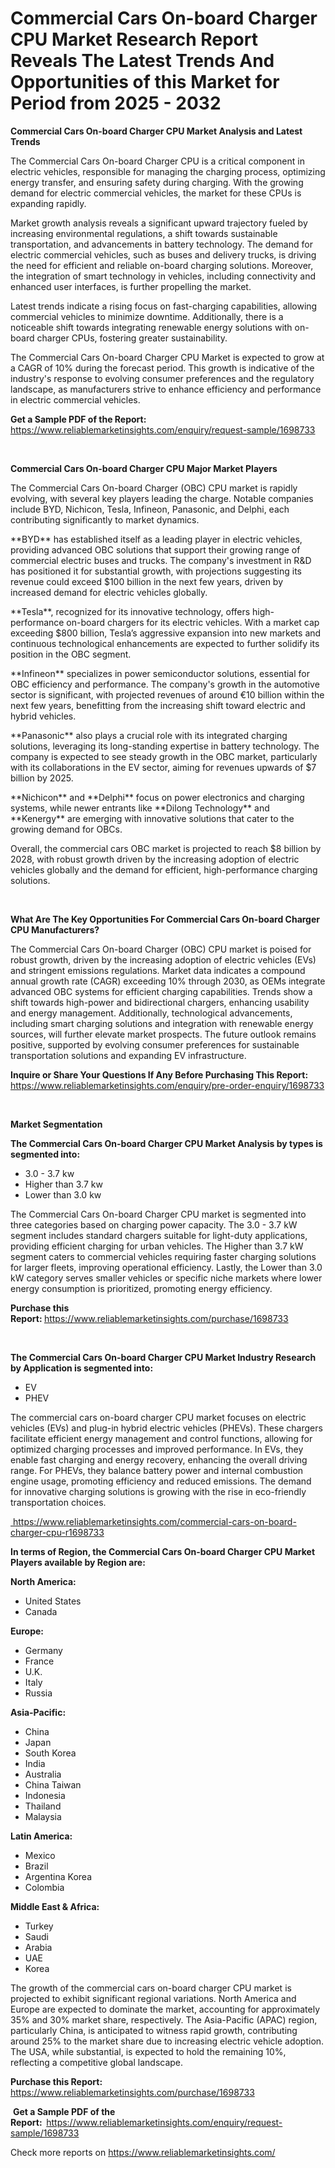<p><h1>Commercial Cars On-board Charger CPU Market Research Report Reveals The Latest Trends And Opportunities of this Market for Period from 2025 - 2032</h1></p><p><strong>Commercial Cars On-board Charger CPU Market Analysis and Latest Trends</strong></p>
<p><p>The Commercial Cars On-board Charger CPU is a critical component in electric vehicles, responsible for managing the charging process, optimizing energy transfer, and ensuring safety during charging. With the growing demand for electric commercial vehicles, the market for these CPUs is expanding rapidly. </p><p>Market growth analysis reveals a significant upward trajectory fueled by increasing environmental regulations, a shift towards sustainable transportation, and advancements in battery technology. The demand for electric commercial vehicles, such as buses and delivery trucks, is driving the need for efficient and reliable on-board charging solutions. Moreover, the integration of smart technology in vehicles, including connectivity and enhanced user interfaces, is further propelling the market.</p><p>Latest trends indicate a rising focus on fast-charging capabilities, allowing commercial vehicles to minimize downtime. Additionally, there is a noticeable shift towards integrating renewable energy solutions with on-board charger CPUs, fostering greater sustainability. </p><p>The Commercial Cars On-board Charger CPU Market is expected to grow at a CAGR of 10% during the forecast period. This growth is indicative of the industry's response to evolving consumer preferences and the regulatory landscape, as manufacturers strive to enhance efficiency and performance in electric commercial vehicles.</p></p>
<p><strong>Get a Sample PDF of the Report:&nbsp;</strong> <a href="https://www.reliablemarketinsights.com/enquiry/request-sample/1698733?utm_campaign=3183&utm_medium=2&utm_source=Github&utm_content=ia&utm_term=27032025&utm_id=commercial-cars-on-board-charger-cpu">https://www.reliablemarketinsights.com/enquiry/request-sample/1698733</a></p>
<p>&nbsp;</p>
<p><strong>Commercial Cars On-board Charger CPU Major Market Players</strong></p>
<p><p>The Commercial Cars On-board Charger (OBC) CPU market is rapidly evolving, with several key players leading the charge. Notable companies include BYD, Nichicon, Tesla, Infineon, Panasonic, and Delphi, each contributing significantly to market dynamics.</p><p>**BYD** has established itself as a leading player in electric vehicles, providing advanced OBC solutions that support their growing range of commercial electric buses and trucks. The company's investment in R&D has positioned it for substantial growth, with projections suggesting its revenue could exceed $100 billion in the next few years, driven by increased demand for electric vehicles globally.</p><p>**Tesla**, recognized for its innovative technology, offers high-performance on-board chargers for its electric vehicles. With a market cap exceeding $800 billion, Tesla’s aggressive expansion into new markets and continuous technological enhancements are expected to further solidify its position in the OBC segment.</p><p>**Infineon** specializes in power semiconductor solutions, essential for OBC efficiency and performance. The company's growth in the automotive sector is significant, with projected revenues of around €10 billion within the next few years, benefitting from the increasing shift toward electric and hybrid vehicles.</p><p>**Panasonic** also plays a crucial role with its integrated charging solutions, leveraging its long-standing expertise in battery technology. The company is expected to see steady growth in the OBC market, particularly with its collaborations in the EV sector, aiming for revenues upwards of $7 billion by 2025.</p><p>**Nichicon** and **Delphi** focus on power electronics and charging systems, while newer entrants like **Dilong Technology** and **Kenergy** are emerging with innovative solutions that cater to the growing demand for OBCs.</p><p>Overall, the commercial cars OBC market is projected to reach $8 billion by 2028, with robust growth driven by the increasing adoption of electric vehicles globally and the demand for efficient, high-performance charging solutions.</p></p>
<p>&nbsp;</p>
<p><strong>What Are The Key Opportunities For Commercial Cars On-board Charger CPU Manufacturers?</strong></p>
<p><p>The Commercial Cars On-board Charger (OBC) CPU market is poised for robust growth, driven by the increasing adoption of electric vehicles (EVs) and stringent emissions regulations. Market data indicates a compound annual growth rate (CAGR) exceeding 10% through 2030, as OEMs integrate advanced OBC systems for efficient charging capabilities. Trends show a shift towards high-power and bidirectional chargers, enhancing usability and energy management. Additionally, technological advancements, including smart charging solutions and integration with renewable energy sources, will further elevate market prospects. The future outlook remains positive, supported by evolving consumer preferences for sustainable transportation solutions and expanding EV infrastructure.</p></p>
<p><strong>Inquire or Share Your Questions If Any Before Purchasing This Report:</strong> <a href="https://www.reliablemarketinsights.com/enquiry/pre-order-enquiry/1698733?utm_campaign=3183&utm_medium=2&utm_source=Github&utm_content=ia&utm_term=27032025&utm_id=commercial-cars-on-board-charger-cpu">https://www.reliablemarketinsights.com/enquiry/pre-order-enquiry/1698733</a></p>
<p>&nbsp;</p>
<p><strong>Market Segmentation</strong></p>
<p><strong>The Commercial Cars On-board Charger CPU Market Analysis by types is segmented into:</strong></p>
<p><ul><li>3.0 - 3.7 kw</li><li>Higher than 3.7 kw</li><li>Lower than 3.0 kw</li></ul></p>
<p><p>The Commercial Cars On-board Charger CPU market is segmented into three categories based on charging power capacity. The 3.0 - 3.7 kW segment includes standard chargers suitable for light-duty applications, providing efficient charging for urban vehicles. The Higher than 3.7 kW segment caters to commercial vehicles requiring faster charging solutions for larger fleets, improving operational efficiency. Lastly, the Lower than 3.0 kW category serves smaller vehicles or specific niche markets where lower energy consumption is prioritized, promoting energy efficiency.</p></p>
<p><strong>Purchase this Report:&nbsp;</strong><a href="https://www.reliablemarketinsights.com/purchase/1698733?utm_campaign=3183&utm_medium=2&utm_source=Github&utm_content=ia&utm_term=27032025&utm_id=commercial-cars-on-board-charger-cpu">https://www.reliablemarketinsights.com/purchase/1698733</a></p>
<p>&nbsp;</p>
<p><strong>The Commercial Cars On-board Charger CPU Market Industry Research by Application is segmented into:</strong></p>
<p><ul><li>EV</li><li>PHEV</li></ul></p>
<p><p>The commercial cars on-board charger CPU market focuses on electric vehicles (EVs) and plug-in hybrid electric vehicles (PHEVs). These chargers facilitate efficient energy management and control functions, allowing for optimized charging processes and improved performance. In EVs, they enable fast charging and energy recovery, enhancing the overall driving range. For PHEVs, they balance battery power and internal combustion engine usage, promoting efficiency and reduced emissions. The demand for innovative charging solutions is growing with the rise in eco-friendly transportation choices.</p></p>
<p><a href="https://www.reliablemarketinsights.com/commercial-cars-on-board-charger-cpu-r1698733?utm_campaign=3183&utm_medium=2&utm_source=Github&utm_content=ia&utm_term=27032025&utm_id=commercial-cars-on-board-charger-cpu">&nbsp;https://www.reliablemarketinsights.com/commercial-cars-on-board-charger-cpu-r1698733</a></p>
<p><strong>In terms of Region, the Commercial Cars On-board Charger CPU Market Players available by Region are:</strong></p>
<p>
    <p> <strong> North America: </strong>
        <ul>
            <li>United States</li>
            <li>Canada</li>
        </ul>
        </p> 
    <p> <strong> Europe: </strong>
        <ul>
            <li>Germany</li>
            <li>France</li>
            <li>U.K.</li>
            <li>Italy</li>
            <li>Russia</li>
        </ul>
        </p> 
    <p> <strong> Asia-Pacific: </strong>
        <ul>
            <li>China</li>
            <li>Japan</li>
            <li>South Korea</li>
            <li>India</li>
            <li>Australia</li>
            <li>China Taiwan</li>
            <li>Indonesia</li>
            <li>Thailand</li>
            <li>Malaysia</li>
        </ul>
        </p> 
    <p> <strong> Latin America: </strong>
        <ul>
            <li>Mexico</li>
            <li>Brazil</li>
            <li>Argentina Korea</li>
            <li>Colombia</li>
        </ul>
        </p> 
    <p> <strong> Middle East & Africa: </strong>
        <ul>
            <li>Turkey</li>
            <li>Saudi</li>
            <li>Arabia</li>
            <li>UAE</li>
            <li>Korea</li>
        </ul>
    </p>
    </p>
<p><p>The growth of the commercial cars on-board charger CPU market is projected to exhibit significant regional variations. North America and Europe are expected to dominate the market, accounting for approximately 35% and 30% market share, respectively. The Asia-Pacific (APAC) region, particularly China, is anticipated to witness rapid growth, contributing around 25% to the market share due to increasing electric vehicle adoption. The USA, while substantial, is expected to hold the remaining 10%, reflecting a competitive global landscape.</p></p>
<p><strong>Purchase this Report: </strong><a href="https://www.reliablemarketinsights.com/purchase/1698733?utm_campaign=3183&utm_medium=2&utm_source=Github&utm_content=ia&utm_term=27032025&utm_id=commercial-cars-on-board-charger-cpu">https://www.reliablemarketinsights.com/purchase/1698733</a></p>
<p>&nbsp;<strong>Get a Sample PDF of the Report:&nbsp;&nbsp;</strong><a href="https://www.reliablemarketinsights.com/enquiry/request-sample/1698733?utm_campaign=3183&utm_medium=2&utm_source=Github&utm_content=ia&utm_term=27032025&utm_id=commercial-cars-on-board-charger-cpu">https://www.reliablemarketinsights.com/enquiry/request-sample/1698733</a></p>
<p><strong></strong></p>
<p>Check more reports on <a href="https://www.reliablemarketinsights.com/?utm_campaign=3183&utm_medium=2&utm_source=Github&utm_content=ia&utm_term=27032025&utm_id=commercial-cars-on-board-charger-cpu">https://www.reliablemarketinsights.com/</a></p>